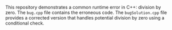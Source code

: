 This repository demonstrates a common runtime error in C++: division by zero. The `bug.cpp` file contains the erroneous code.  The `bugSolution.cpp` file provides a corrected version that handles potential division by zero using a conditional check.